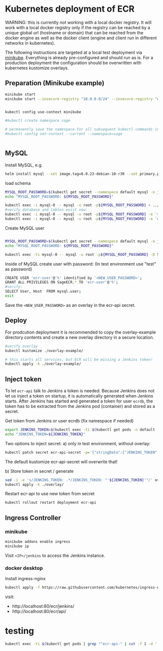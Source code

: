 
# Kubernetes deployment of ECR


WARNING: this is currently not working with a local docker registry. It will work with a local docker registry only if the registry can be reached by a unique global url (hostname or domain) that can be reached from the docker engine as well as the docker client (engine and client run in different networks in kubernetes).


The following instructions are targeted at a local test deployment via [minikube](https://kubernetes.io/docs/tasks/tools/install-minikube/). Everything is already pre-configured and should run as is. For a production deployment the configuration should be overwritten with kubernetes kustomize overlays.


## Preparation (Minikube example)

```bash
minikube start
minikube start --insecure-registry "10.0.0.0/24" --insecure-registry "ecr-registry:5000"


kubectl config use-context minikube

#kubectl create namespace sage

# permanently save the namespace for all subsequent kubectl commands in that context.
#kubectl config set-context --current --namespace=sage



```

## MySQL

Install MySQL, e.g.
```bash
helm install mysql --set image.tag=8.0.23-debian-10-r30 --set primary.persistence.size=1Gi bitnami/mysql
```

load schema
```bash
MYSQL_ROOT_PASSWORD=$(kubectl get secret --namespace default mysql -o jsonpath="{.data.mysql-root-password}" | base64 --decode)
echo "MYSQL_ROOT_PASSWORD: ${MYSQL_ROOT_PASSWORD}"

kubectl exec -i mysql-0 -- mysql -u root -p${MYSQL_ROOT_PASSWORD} < ../schema.sql
#verify database and tables exist now:
kubectl exec -i mysql-0 -- mysql -u root -p${MYSQL_ROOT_PASSWORD} -e 'show databases;'
kubectl exec -i mysql-0 -- mysql -u root -p${MYSQL_ROOT_PASSWORD} -e 'use SageECR; show tables;'
```

Create MySQL user
```bash

MYSQL_ROOT_PASSWORD=$(kubectl get secret --namespace default mysql -o jsonpath="{.data.mysql-root-password}" | base64 --decode)
echo "MYSQL_ROOT_PASSWORD: ${MYSQL_ROOT_PASSWORD}"

kubectl exec -ti mysql-0 -- mysql -u root -p${MYSQL_ROOT_PASSWORD} -D SageECR
```

Inside of MySQL create user with password: (In test environment use "test" as password)
```bash
CREATE USER 'ecr-user'@'%' identified by '<NEW_USER_PASSWORD>';
GRANT ALL PRIVILEGES ON SageECR.* TO 'ecr-user'@'%';
#verify:
SELECT User, Host  FROM mysql.user;
exit
```
Save the `<NEW_USER_PASSWORD>` as an overlay in the ecr-api secret.

## Deploy

For prodcution deployment it is recommended to copy the overlay-example directory contents and create a new overlay directory in a secure location.

```bash
#verify overlay
kubectl kustomize ./overlay-example/

# this starts all services, but ECR will be missing a Jenkins token!
kubectl apply -k ./overlay-example/
```

## Inject token

To let `ecr-api` talk to Jenkins a token is needed. Because Jenkins does not let us inject a token on startup, it is automatically generated when Jenkins starts. After Jenkins has started and generated a token for user `ecrdb`, the token has to be extracted from the Jenkins pod (container) and stored as a secret.

Get token from Jenkins or user ecrdb  (fix namespace if needed)
```bash
export JENKINS_TOKEN=$(kubectl exec -ti $(kubectl get pods -n default | grep "^ecr-jenkins-" | cut -f 1 -d ' ') -n default -- /bin/cat /var/jenkins_home/secrets/ecrdb_token.txt)
echo "JENKINS_TOKEN=${JENKINS_TOKEN}"
```

Two options to inject secret:
a) only in test environment, without overlay:
```bash
kubectl patch secret ecr-api-secret -p='{"stringData":{"JENKINS_TOKEN": "'${JENKINS_TOKEN}'"}}'
```
The default kustomize ecr-api-secret will overwrite that!

b) Store token in secret / generate
```bash
sed -i -e 's/JENKINS_TOKEN: .*/JENKINS_TOKEN: "'${JENKINS_TOKEN}'"/' overlay/ecr-api.secret.yaml
kubectl apply -k ./overlay/
```

Restart ecr-api to use new token from secret
```bash
kubectl rollout restart deployment ecr-api
```

## Ingress Controller

### minikube
```bash
minikube addons enable ingress
minikube ip
```

Visit `<IP>/jenkins` to access the Jenkins instance.

### docker desktop

Install ingress-nginx
```bash
kubectl apply -f https://raw.githubusercontent.com/kubernetes/ingress-nginx/controller-v0.45.0/deploy/static/provider/cloud/deploy.yaml
```

visit:
- http://localhost:80/ecr/jenkins/
- http://localhost:80/ecr/api/

# testing

```bash
kubectl exec -ti $(kubectl get pods | grep "^ecr-api-" | cut -f 1 -d ' ') -- /bin/ash -c 'coverage run -m pytest -v --runslow  &&  coverage report -m'
```